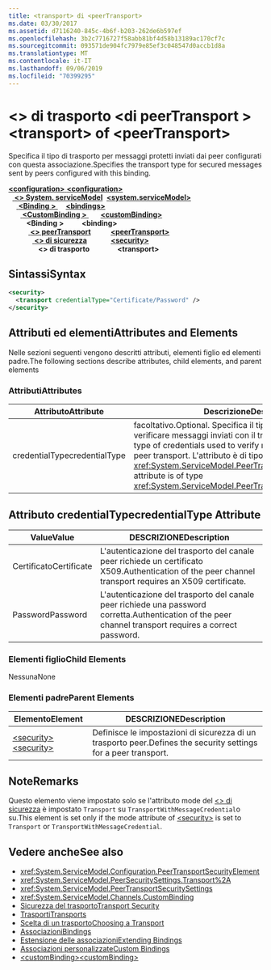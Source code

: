 ```yaml
---
title: <transport> di <peerTransport>
ms.date: 03/30/2017
ms.assetid: d7116240-845c-4b6f-b203-262de6b597ef
ms.openlocfilehash: 3b2c7716727f58abb81bf4d58b13189ac170cf7c
ms.sourcegitcommit: 093571de904fc7979e85ef3c048547d0accb1d8a
ms.translationtype: MT
ms.contentlocale: it-IT
ms.lasthandoff: 09/06/2019
ms.locfileid: "70399295"
---
```

# <a name="transport-of-peertransport"></a><span data-ttu-id="8825c-102">\<> di trasporto \<di peerTransport ></span><span class="sxs-lookup"><span data-stu-id="8825c-102">\<transport> of \<peerTransport></span></span>
<span data-ttu-id="8825c-103">Specifica il tipo di trasporto per messaggi protetti inviati dai peer configurati con questa associazione.</span><span class="sxs-lookup"><span data-stu-id="8825c-103">Specifies the transport type for secured messages sent by peers configured with this binding.</span></span>  
  
<span data-ttu-id="8825c-104">[ **\<configuration>** ](../configuration-element.md)</span><span class="sxs-lookup"><span data-stu-id="8825c-104">[**\<configuration>**](../configuration-element.md)</span></span>\
<span data-ttu-id="8825c-105">&nbsp;&nbsp;[ **\<> System. serviceModel**](system-servicemodel.md)</span><span class="sxs-lookup"><span data-stu-id="8825c-105">&nbsp;&nbsp;[**\<system.serviceModel>**](system-servicemodel.md)</span></span>\
<span data-ttu-id="8825c-106">&nbsp;&nbsp;&nbsp;&nbsp;[ **\<Binding >** ](bindings.md)</span><span class="sxs-lookup"><span data-stu-id="8825c-106">&nbsp;&nbsp;&nbsp;&nbsp;[**\<bindings>**](bindings.md)</span></span>\
<span data-ttu-id="8825c-107">&nbsp;&nbsp;&nbsp;&nbsp;&nbsp;&nbsp;[ **\<CustomBinding >** ](custombinding.md)</span><span class="sxs-lookup"><span data-stu-id="8825c-107">&nbsp;&nbsp;&nbsp;&nbsp;&nbsp;&nbsp;[**\<customBinding>**](custombinding.md)</span></span>\
<span data-ttu-id="8825c-108">&nbsp;&nbsp;&nbsp;&nbsp;&nbsp;&nbsp;&nbsp;&nbsp; **\<Binding >** </span><span class="sxs-lookup"><span data-stu-id="8825c-108">&nbsp;&nbsp;&nbsp;&nbsp;&nbsp;&nbsp;&nbsp;&nbsp;**\<binding>**</span></span>\
<span data-ttu-id="8825c-109">&nbsp;&nbsp;&nbsp;&nbsp;&nbsp;&nbsp;&nbsp;&nbsp;&nbsp;&nbsp;[ **\<> peerTransport**](peertransport.md)</span><span class="sxs-lookup"><span data-stu-id="8825c-109">&nbsp;&nbsp;&nbsp;&nbsp;&nbsp;&nbsp;&nbsp;&nbsp;&nbsp;&nbsp;[**\<peerTransport>**](peertransport.md)</span></span>\
<span data-ttu-id="8825c-110">&nbsp;&nbsp;&nbsp;&nbsp;&nbsp;&nbsp;&nbsp;&nbsp;&nbsp;&nbsp;&nbsp;&nbsp;[ **\<> di sicurezza**](security-of-peertransport.md)</span><span class="sxs-lookup"><span data-stu-id="8825c-110">&nbsp;&nbsp;&nbsp;&nbsp;&nbsp;&nbsp;&nbsp;&nbsp;&nbsp;&nbsp;&nbsp;&nbsp;[**\<security>**](security-of-peertransport.md)</span></span>\
<span data-ttu-id="8825c-111">&nbsp;&nbsp;&nbsp;&nbsp;&nbsp;&nbsp;&nbsp;&nbsp;&nbsp;&nbsp;&nbsp;&nbsp;&nbsp;&nbsp; **\<> di trasporto**</span><span class="sxs-lookup"><span data-stu-id="8825c-111">&nbsp;&nbsp;&nbsp;&nbsp;&nbsp;&nbsp;&nbsp;&nbsp;&nbsp;&nbsp;&nbsp;&nbsp;&nbsp;&nbsp;**\<transport>**</span></span>  
  
## <a name="syntax"></a><span data-ttu-id="8825c-112">Sintassi</span><span class="sxs-lookup"><span data-stu-id="8825c-112">Syntax</span></span>  
  
```xml  
<security>
  <transport credentialType="Certificate/Password" />
</security>
```  
  
## <a name="attributes-and-elements"></a><span data-ttu-id="8825c-113">Attributi ed elementi</span><span class="sxs-lookup"><span data-stu-id="8825c-113">Attributes and Elements</span></span>  
 <span data-ttu-id="8825c-114">Nelle sezioni seguenti vengono descritti attributi, elementi figlio ed elementi padre.</span><span class="sxs-lookup"><span data-stu-id="8825c-114">The following sections describe attributes, child elements, and parent elements</span></span>  
  
### <a name="attributes"></a><span data-ttu-id="8825c-115">Attributi</span><span class="sxs-lookup"><span data-stu-id="8825c-115">Attributes</span></span>  
  
|<span data-ttu-id="8825c-116">Attributo</span><span class="sxs-lookup"><span data-stu-id="8825c-116">Attribute</span></span>|<span data-ttu-id="8825c-117">Descrizione</span><span class="sxs-lookup"><span data-stu-id="8825c-117">Description</span></span>|  
|---------------|-----------------|  
|<span data-ttu-id="8825c-118">credentialType</span><span class="sxs-lookup"><span data-stu-id="8825c-118">credentialType</span></span>|<span data-ttu-id="8825c-119">facoltativo.</span><span class="sxs-lookup"><span data-stu-id="8825c-119">Optional.</span></span> <span data-ttu-id="8825c-120">Specifica il tipo di credenziali usate per verificare messaggi inviati con il trasporto peer.</span><span class="sxs-lookup"><span data-stu-id="8825c-120">Specifies the type of credentials used to verify messages sent with the peer transport.</span></span> <span data-ttu-id="8825c-121">L'attributo è di tipo <xref:System.ServiceModel.PeerTransportCredentialType>.</span><span class="sxs-lookup"><span data-stu-id="8825c-121">This attribute is of type <xref:System.ServiceModel.PeerTransportCredentialType>.</span></span>|  
  
## <a name="credentialtype-attribute"></a><span data-ttu-id="8825c-122">Attributo credentialType</span><span class="sxs-lookup"><span data-stu-id="8825c-122">credentialType Attribute</span></span>  
  
|<span data-ttu-id="8825c-123">Value</span><span class="sxs-lookup"><span data-stu-id="8825c-123">Value</span></span>|<span data-ttu-id="8825c-124">DESCRIZIONE</span><span class="sxs-lookup"><span data-stu-id="8825c-124">Description</span></span>|  
|-----------|-----------------|  
|<span data-ttu-id="8825c-125">Certificato</span><span class="sxs-lookup"><span data-stu-id="8825c-125">Certificate</span></span>|<span data-ttu-id="8825c-126">L'autenticazione del trasporto del canale peer richiede un certificato X509.</span><span class="sxs-lookup"><span data-stu-id="8825c-126">Authentication of the peer channel transport requires an X509 certificate.</span></span>|  
|<span data-ttu-id="8825c-127">Password</span><span class="sxs-lookup"><span data-stu-id="8825c-127">Password</span></span>|<span data-ttu-id="8825c-128">L'autenticazione del trasporto del canale peer richiede una password corretta.</span><span class="sxs-lookup"><span data-stu-id="8825c-128">Authentication of the peer channel transport requires a correct password.</span></span>|  
  
### <a name="child-elements"></a><span data-ttu-id="8825c-129">Elementi figlio</span><span class="sxs-lookup"><span data-stu-id="8825c-129">Child Elements</span></span>  
 <span data-ttu-id="8825c-130">Nessuna</span><span class="sxs-lookup"><span data-stu-id="8825c-130">None</span></span>  
  
### <a name="parent-elements"></a><span data-ttu-id="8825c-131">Elementi padre</span><span class="sxs-lookup"><span data-stu-id="8825c-131">Parent Elements</span></span>  
  
|<span data-ttu-id="8825c-132">Elemento</span><span class="sxs-lookup"><span data-stu-id="8825c-132">Element</span></span>|<span data-ttu-id="8825c-133">DESCRIZIONE</span><span class="sxs-lookup"><span data-stu-id="8825c-133">Description</span></span>|  
|-------------|-----------------|  
|[<span data-ttu-id="8825c-134">\<security></span><span class="sxs-lookup"><span data-stu-id="8825c-134">\<security></span></span>](security-of-peertransport.md)|<span data-ttu-id="8825c-135">Definisce le impostazioni di sicurezza di un trasporto peer.</span><span class="sxs-lookup"><span data-stu-id="8825c-135">Defines the security settings for a peer transport.</span></span>|  
  
## <a name="remarks"></a><span data-ttu-id="8825c-136">Note</span><span class="sxs-lookup"><span data-stu-id="8825c-136">Remarks</span></span>  
 <span data-ttu-id="8825c-137">Questo elemento viene impostato solo se l'attributo mode del [ \<> di sicurezza](security-of-peertransport.md) è impostato `Transport` su `TransportWithMessageCredential`o su.</span><span class="sxs-lookup"><span data-stu-id="8825c-137">This element is set only if the mode attribute of [\<security>](security-of-peertransport.md) is set to `Transport` or `TransportWithMessageCredential`.</span></span>  
  
## <a name="see-also"></a><span data-ttu-id="8825c-138">Vedere anche</span><span class="sxs-lookup"><span data-stu-id="8825c-138">See also</span></span>

- <xref:System.ServiceModel.Configuration.PeerTransportSecurityElement>
- <xref:System.ServiceModel.PeerSecuritySettings.Transport%2A>
- <xref:System.ServiceModel.PeerTransportSecuritySettings>
- <xref:System.ServiceModel.Channels.CustomBinding>
- [<span data-ttu-id="8825c-139">Sicurezza del trasporto</span><span class="sxs-lookup"><span data-stu-id="8825c-139">Transport Security</span></span>](../../../wcf/feature-details/transport-security.md)
- [<span data-ttu-id="8825c-140">Trasporti</span><span class="sxs-lookup"><span data-stu-id="8825c-140">Transports</span></span>](../../../wcf/feature-details/transports.md)
- [<span data-ttu-id="8825c-141">Scelta di un trasporto</span><span class="sxs-lookup"><span data-stu-id="8825c-141">Choosing a Transport</span></span>](../../../wcf/feature-details/choosing-a-transport.md)
- [<span data-ttu-id="8825c-142">Associazioni</span><span class="sxs-lookup"><span data-stu-id="8825c-142">Bindings</span></span>](../../../wcf/bindings.md)
- [<span data-ttu-id="8825c-143">Estensione delle associazioni</span><span class="sxs-lookup"><span data-stu-id="8825c-143">Extending Bindings</span></span>](../../../wcf/extending/extending-bindings.md)
- [<span data-ttu-id="8825c-144">Associazioni personalizzate</span><span class="sxs-lookup"><span data-stu-id="8825c-144">Custom Bindings</span></span>](../../../wcf/extending/custom-bindings.md)
- [<span data-ttu-id="8825c-145">\<customBinding></span><span class="sxs-lookup"><span data-stu-id="8825c-145">\<customBinding></span></span>](custombinding.md)

